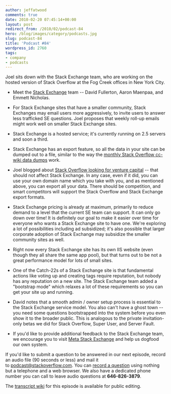 ```yaml
---
author: jeffatwood
comments: true
date: 2010-02-20 07:45:14+00:00
layout: post
redirect_from: /2010/02/podcast-84
hero: /blog/images/category/podcasts.jpg
slug: podcast-84
title: 'Podcast #84'
wordpress_id: 2760
tags:
- company
- podcasts
---
```


Joel sits down with the Stack Exchange team, who are working on the hosted version of Stack Overflow at the Fog Creek offices in New York City.



	
  * Meet the [Stack Exchange](http://stackexchange.com/) team -- David Fullerton, Aaron Maenpaa, and Emmett Nicholas.

	
  * For Stack Exchange sites that have a smaller community, Stack Exchanges may email users more aggressively, to invite users to answer less trafficked SE questions. Joel proposes that weekly roll-up emails might work well on smaller Stack Exchange sites.

	
  * Stack Exchange is a hosted service; it's currently running on 2.5 servers and soon a third.

	
  * Stack Exchange has an export feature, so all the data in your site can be dumped out to a file, similar to the way the [monthly Stack Overflow cc-wiki data dumps](http://blog.stackoverflow.com/category/cc-wiki-dump/) work.

	
  * Joel blogged about [Stack Overflow looking for venture capital](http://www.joelonsoftware.com/items/2010/02/14.html) -- that should not affect Stack Exchange. In any case, even if it did, you can use your own domain name which you take with you, and as mentioned above, you can export all your data. There should be competition, and smart competitors will support the Stack Overflow and Stack Exchange export formats.

	
  * Stack Exchange pricing is already at maximum, primarily to reduce demand to a level that the current SE team can support. It can only go down over time! It is definitely our goal to make it easier over time for everyone who wants a Stack Exchange site to have one. We're exploring a lot of possibilities including ad subsidized; it's also possible that larger corporate adoption of Stack Exchange may subsidize the smaller community sites as well.

	
  * Right now every Stack Exchange site has its own IIS website (even though they all share the same app pool), but that turns out to be not a great performance model for lots of small sites.

	
  * One of the Catch-22s of a Stack Exchange site is that fundamental actions like voting up and creating tags require reputation, but nobody has any reputation on a new site. The Stack Exchange team added a "bootstrap mode" which relaxes a lot of these requirements so you can get your site up and running.

	
  * David notes that a smooth admin / owner setup process is essential to the Stack Exchange service model. You also can't have a ghost town -- you need some questions bootstrapped into the system before you even show it to the broader public. This is analogous to the private invitation-only betas we did for Stack Overflow, Super User, and Server Fault.

	
  * If you'd like to provide additional feedback to the Stack Exchange team, we encourage you to visit [Meta Stack Exchange](http://meta.stackexchange.com/) and help us dogfood our own system.


If you'd like to submit a question to be answered in our next episode, record an audio file (90 seconds or less) and mail it to [podcast@stackoverflow.com](mailto:podcast@stackoverflow.com). You can [record a question](http://blog.stackoverflow.com/index.php/2008/05/recording-podcast-questions-using-your-telephone/) using nothing but a telephone and a web browser. We also have a dedicated phone number you can call to leave audio questions at **646-826-3879**.

The [transcript wiki](https://stackoverflow.fogbugz.com/default.asp?W29177) for this episode is available for public editing.
